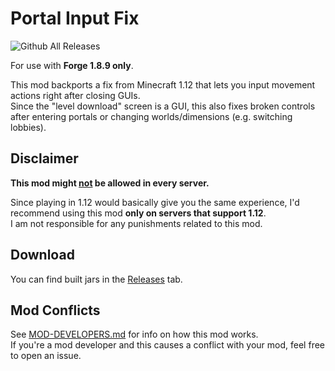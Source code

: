 # Portal Input Fix
![Github All Releases](https://img.shields.io/github/downloads/RoccoDev/PortalInputFix/total.svg)

For use with **Forge 1.8.9 only**.

This mod backports a fix from Minecraft 1.12 that lets you input movement actions
right after closing GUIs.  
Since the "level download" screen is a GUI, this also fixes broken controls after entering
portals or changing worlds/dimensions (e.g. switching lobbies).

## Disclaimer
**This mod might <ins>not</ins> be allowed in every server.**

Since playing in 1.12 would basically give you the same experience, I'd recommend using this mod
**only on servers that support 1.12**.  
I am not responsible for any punishments related to this mod.

## Download
You can find built jars in the [Releases](https://github.com/RoccoDev/PortalInputFix/releases/latest) tab.

## Mod Conflicts
See [MOD-DEVELOPERS.md](MOD-DEVELOPERS.md) for info on how this mod works.  
If you're a mod developer and this causes a conflict with your mod, feel free to open an issue.
